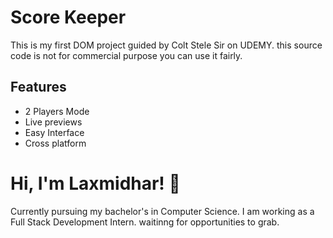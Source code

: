 # Score Keeper

This is my first DOM project guided by Colt Stele Sir on UDEMY. 
this source code is not for commercial purpose you can use it fairly. 


## Features

- 2 Players Mode
- Live previews
- Easy Interface
- Cross platform


# Hi, I'm Laxmidhar! 👋
Currently pursuing my bachelor's in Computer Science. I am working as a Full Stack Development Intern. waitinng for opportunities to grab.
